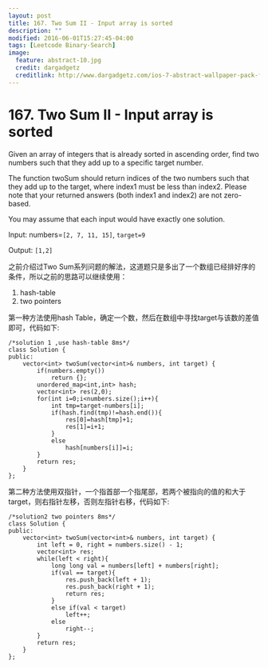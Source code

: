 ```yaml
---
layout: post
title: 167. Two Sum II - Input array is sorted
description: ""
modified: 2016-06-01T15:27:45-04:00
tags: [Leetcode Binary-Search]
image:
  feature: abstract-10.jpg
  credit: dargadgetz
  creditlink: http://www.dargadgetz.com/ios-7-abstract-wallpaper-pack-for-iphone-5-and-ipod-touch-retina/
---
```


# 167. Two Sum II - Input array is sorted

Given an array of integers that is already sorted in ascending order, find two numbers such that they add up to a specific target number.

The function twoSum should return indices of the two numbers such that they add up to the target, where index1 must be less than index2. Please note that your returned answers (both index1 and index2) are not zero-based.

You may assume that each input would have exactly one solution.

Input: numbers=```[2, 7, 11, 15]```, ```target=9```

Output: ```[1,2]```

之前介绍过Two Sum系列问题的解法，这道题只是多出了一个数组已经排好序的条件，所以之前的思路可以继续使用：

1. hash-table
2. two pointers

第一种方法使用hash Table，确定一个数，然后在数组中寻找target与该数的差值即可，代码如下:


```
/*solution 1 ,use hash-table 8ms*/
class Solution {
public:
    vector<int> twoSum(vector<int>& numbers, int target) {
        if(numbers.empty())
            return {};
        unordered_map<int,int> hash;
        vector<int> res(2,0);
        for(int i=0;i<numbers.size();i++){
            int tmp=target-numbers[i];
            if(hash.find(tmp)!=hash.end()){
                res[0]=hash[tmp]+1;
                res[1]=i+1;
            }
            else
                hash[numbers[i]]=i;
        }
        return res;
    }
};

```

第二种方法使用双指针，一个指首部一个指尾部，若两个被指向的值的和大于target，则右指针左移，否则左指针右移，代码如下:


```
/*solution2 two pointers 8ms*/
class Solution {
public:
    vector<int> twoSum(vector<int>& numbers, int target) {
    	int left = 0, right = numbers.size() - 1;
    	vector<int> res;
    	while(left < right){
        	long long val = numbers[left] + numbers[right];
        	if(val == target){
            	res.push_back(left + 1);
            	res.push_back(right + 1);
            	return res; 
        	}
			else if(val < target)
            	left++;
        	else
            	right--;
    	}
    	return res;
	}
};

```
